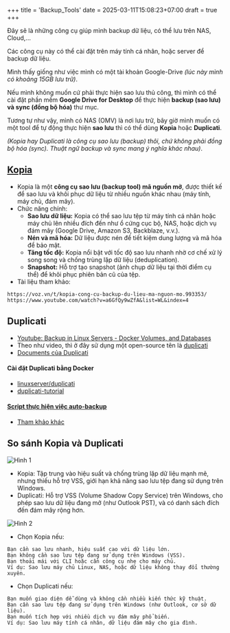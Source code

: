+++
title = 'Backup_Tools'
date = 2025-03-11T15:08:23+07:00
draft = true
+++

Đây sẽ là những công cụ giúp mình backup dữ liệu, có thể lưu trên NAS, Cloud,...

Các công cụ này có thể cài đặt trên máy tính cá nhân, hoặc server để backup dữ liệu.

Mình thấy giống như việc mình có một tài khoản Google-Drive *(lúc này mình có khoảng 15GB lưu trữ)*.

Nếu mình không muốn cứ phải thực hiện sao lưu thủ công, thì mình có thể cài đặt phần mềm **Google Drive for Desktop** để thực hiện **backup (sao lưu) và sync (đồng bộ hóa)** thư mục.

Tương tự như vậy, mình có NAS (OMV) là nơi lưu trữ, bây giờ mình muốn có một tool để tự động thực hiện **sao lưu** thì có thể dùng **Kopia** hoặc **Duplicati**.

*(Kopia hay Duplicati là công cụ sao lưu (backup) thôi, chứ không phải đồng bộ hóa (sync). Thuật ngữ backup và sync mang ý nghĩa khác nhau)*.

## [Kopia](https://github.com/kopia/kopia)
- Kopia là một **công cụ sao lưu (backup tool) mã nguồn mở**, được thiết kế để sao lưu và khôi phục dữ liệu từ nhiều nguồn khác nhau (máy tính, máy chủ, đám mây).
- Chức năng chính:
	- **Sao lưu dữ liệu:** Kopia có thể sao lưu tệp từ máy tính cá nhân hoặc máy chủ lên nhiều đích đến như ổ cứng cục bộ, NAS, hoặc dịch vụ đám mây (Google Drive, Amazon S3, Backblaze, v.v.).
	- **Nén và mã hóa:** Dữ liệu được nén để tiết kiệm dung lượng và mã hóa để bảo mật.
	- **Tăng tốc độ:** Kopia nổi bật với tốc độ sao lưu nhanh nhờ cơ chế xử lý song song và chống trùng lặp dữ liệu (deduplication).
	- **Snapshot:** Hỗ trợ tạo snapshot (ảnh chụp dữ liệu tại thời điểm cụ thể) để khôi phục phiên bản cũ của tệp.
- Tài liệu tham khảo:
```
https://voz.vn/t/kopia-cong-cu-backup-du-lieu-ma-nguon-mo.993353/
https://www.youtube.com/watch?v=a6GfQy9wZfA&list=WL&index=4
```

## Duplicati
- [Youtube: Backup in Linux Servers - Docker Volumes, and Databases](https://www.youtube.com/watch?v=JoA6Bezgk1c&list=WL&index=107)
- Theo như video, thì ở đây sử dụng một open-source tên là [duplicati](https://www.duplicati.com/download)
- [Documents của Duplicati](https://duplicati.readthedocs.io/en/latest/01-introduction/)

#### Cài đặt Duplicati bằng Docker
- [linuxserver/duplicati](https://docs.linuxserver.io/images/docker-duplicati)
- [duplicati-tutorial](https://github.com/christianlempa/videos/tree/main/duplicati-tutorial)

#### [Script thực hiện việc auto-backup](https://github.com/ChristianLempa/scripts/tree/main/db-container-backup)
- [Tham khảo khác](https://www.youtube.com/watch?v=wvsi3QilNQ8)

## So sánh Kopia và Duplicati

![Hình 1](/image/System-DevOps/Backup_Tools/Hinh_1.png)

- Kopia: Tập trung vào hiệu suất và chống trùng lặp dữ liệu mạnh mẽ, nhưng thiếu hỗ trợ VSS, giới hạn khả năng sao lưu tệp đang sử dụng trên Windows.
- Duplicati: Hỗ trợ VSS (Volume Shadow Copy Service) trên Windows, cho phép sao lưu dữ liệu đang mở (như Outlook PST), và có danh sách đích đến đám mây rộng hơn.

![Hình 2](/image/System-DevOps/Backup_Tools/Hinh_2.png)

- Chọn Kopia nếu:
```
Bạn cần sao lưu nhanh, hiệu suất cao với dữ liệu lớn.
Bạn không cần sao lưu tệp đang sử dụng trên Windows (VSS).
Bạn thoải mái với CLI hoặc cần công cụ nhẹ cho máy chủ.
Ví dụ: Sao lưu máy chủ Linux, NAS, hoặc dữ liệu không thay đổi thường xuyên.
```
- Chọn Duplicati nếu:
```
Bạn muốn giao diện dễ dùng và không cần nhiều kiến thức kỹ thuật.
Bạn cần sao lưu tệp đang sử dụng trên Windows (như Outlook, cơ sở dữ liệu).
Bạn muốn tích hợp với nhiều dịch vụ đám mây phổ biến.
Ví dụ: Sao lưu máy tính cá nhân, dữ liệu đám mây cho gia đình.
```

